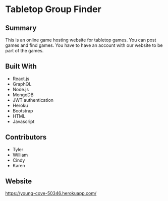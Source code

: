 # Tabletop Group Finder

## Summary 
This is an online game hosting website for tabletop games. You can post games and find games. You have to have an account with our website to be part of the games. 

## Built With 
* React.js
* GraphQL
* Node.js
* MongoDB
* JWT authentication 
* Heroku 
* Bootstrap 
* HTML
* Javascript

## Contributors
* Tyler
* William
* Cindy
* Karen


## Website 
https://young-cove-50346.herokuapp.com/

